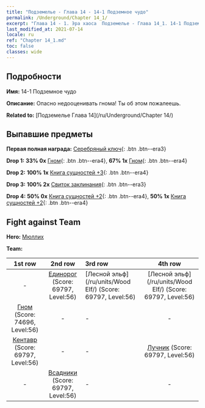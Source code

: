 ```yaml
---
title: "Подземелье - Глава 14 - 14-1 Подземное чудо"
permalink: /Underground/Chapter 14_1/
excerpt: "Глава 14 - 1. Эра хаоса  Подземелье - Глава 14_1. 14-1 Подземное чудо"
last_modified_at: 2021-07-14
locale: ru
ref: "Chapter 14_1.md"
toc: false
classes: wide
---
```


## Подробности

 **Имя:** 14-1 Подземное чудо

 **Описание:** Опасно недооценивать гнома! Ты об этом пожалеешь.

 **Related to:** [Подземелье Глава 14](/ru/Underground/Chapter 14/)

## Выпавшие предметы

 **Первая полная награда:** [Серебряный ключ](/ItemsRU/con_693/){: .btn .btn--era3}

 **Drop 1:** **33% 0x** [Гном](/ItemsRU/unt_200/){: .btn .btn--era4}, **67% 1x** [Гном](/ItemsRU/unt_200/){: .btn .btn--era4}

 **Drop 2:** **100% 1x** [Книга сущностей +3](/ItemsRU/mat_60/){: .btn .btn--era4}

 **Drop 3:** **100% 2x** [Свиток заклинания](/ItemsRU/con_694/){: .btn .btn--era3}

 **Drop 4:** **50% 0x** [Книга сущностей +2](/ItemsRU/mat_53/){: .btn .btn--era4}, **50% 1x** [Книга сущностей +2](/ItemsRU/mat_53/){: .btn .btn--era4}


## Fight against Team
 **Hero:** [Мюллих](/ru/heroes/Mullich/)

 **Team:**


  | 1st row | 2nd row | 3rd row | 4th row |
  |:----:|:----:|:----|:----:|
  | - | [Единорог](/ru/units/Unicorn/) (Score: 69797, Level:56)  | [Лесной эльф](/ru/units/Wood Elf/) (Score: 69797, Level:56)  | [Лесной эльф](/ru/units/Wood Elf/) (Score: 69797, Level:56)  |
  | [Гном](/ru/units/Dwarf/) (Score: 74696, Level:56)  | - | - | - |
  | [Кентавр](/ru/units/Centaur/) (Score: 69797, Level:56)  | - | - | [Лучник](/ru/units/Marksman/) (Score: 69797, Level:56)  |
  | - | [Всадники](/ru/units/Cavalier/) (Score: 69797, Level:56)  | - | - |


